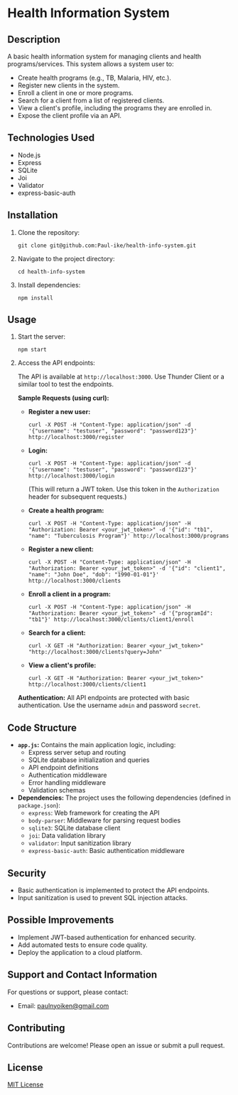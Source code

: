 # Health Information System

## Description

A basic health information system for managing clients and health programs/services. This system allows a system user to:

*   Create health programs (e.g., TB, Malaria, HIV, etc.).
*   Register new clients in the system.
*   Enroll a client in one or more programs.
*   Search for a client from a list of registered clients.
*   View a client's profile, including the programs they are enrolled in.
*   Expose the client profile via an API.

## Technologies Used

*   Node.js
*   Express
*   SQLite
*   Joi
*   Validator
*   express-basic-auth

## Installation

1.  Clone the repository:

    ```
    git clone git@github.com:Paul-ike/health-info-system.git
    ```

2.  Navigate to the project directory:

    ```
    cd health-info-system
    ```

3.  Install dependencies:

    ```
    npm install
    ```

## Usage

1.  Start the server:

    ```
    npm start
    ```

2.  Access the API endpoints:

    The API is available at `http://localhost:3000`. Use Thunder Client or a similar tool to test the endpoints.

    **Sample Requests (using curl):**

    *   **Register a new user:**

        ```
        curl -X POST -H "Content-Type: application/json" -d '{"username": "testuser", "password": "password123"}' http://localhost:3000/register
        ```
    *   **Login:**

        ```
        curl -X POST -H "Content-Type: application/json" -d '{"username": "testuser", "password": "password123"}' http://localhost:3000/login
        ```

        (This will return a JWT token. Use this token in the `Authorization` header for subsequent requests.)
    *   **Create a health program:**

        ```
        curl -X POST -H "Content-Type: application/json" -H "Authorization: Bearer <your_jwt_token>" -d '{"id": "tb1", "name": "Tuberculosis Program"}' http://localhost:3000/programs
        ```
    *   **Register a new client:**

        ```
        curl -X POST -H "Content-Type: application/json" -H "Authorization: Bearer <your_jwt_token>" -d '{"id": "client1", "name": "John Doe", "dob": "1990-01-01"}' http://localhost:3000/clients
        ```
    *   **Enroll a client in a program:**

        ```
        curl -X POST -H "Content-Type: application/json" -H "Authorization: Bearer <your_jwt_token>" -d '{"programId": "tb1"}' http://localhost:3000/clients/client1/enroll
        ```
    *   **Search for a client:**

        ```
        curl -X GET -H "Authorization: Bearer <your_jwt_token>" "http://localhost:3000/clients?query=John"
        ```
    *   **View a client's profile:**

        ```
        curl -X GET -H "Authorization: Bearer <your_jwt_token>" http://localhost:3000/clients/client1
        ```

    **Authentication:** All API endpoints are protected with basic authentication. Use the username `admin` and password `secret`.

## Code Structure

*   **`app.js`:** Contains the main application logic, including:
    *   Express server setup and routing
    *   SQLite database initialization and queries
    *   API endpoint definitions
    *   Authentication middleware
    *   Error handling middleware
    *   Validation schemas
*   **Dependencies:** The project uses the following dependencies (defined in `package.json`):
    *   `express`: Web framework for creating the API
    *   `body-parser`: Middleware for parsing request bodies
    *   `sqlite3`: SQLite database client
    *   `joi`: Data validation library
    *   `validator`: Input sanitization library
    *   `express-basic-auth`: Basic authentication middleware

## Security

*   Basic authentication is implemented to protect the API endpoints.
*   Input sanitization is used to prevent SQL injection attacks.

## Possible Improvements

*   Implement JWT-based authentication for enhanced security.
*   Add automated tests to ensure code quality.
*   Deploy the application to a cloud platform.

## Support and Contact Information

For questions or support, please contact:

*   Email: [paulnyoiken@gmail.com](mailto:paulnyoiken@gmail.com)

## Contributing

Contributions are welcome! Please open an issue or submit a pull request.

## License

[MIT License](LICENSE)

